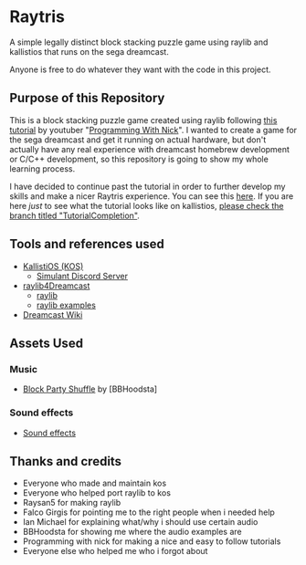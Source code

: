 # Raytris
A simple legally distinct block stacking puzzle game using raylib and kallistios that runs on the sega dreamcast.

Anyone is free to do whatever they want with the code in this project.

## Purpose of this Repository
This is a block stacking puzzle game created using raylib following [this tutorial](https://www.youtube.com/watch?v=wVYKG_ch4yM) by youtuber "[Programming With Nick](https://www.youtube.com/@programmingwithnick)". I wanted to create a game for the sega dreamcast and get it running on actual hardware, but don't actually have any real experience with dreamcast homebrew development or C/C++ development, so this repository is going to show my whole learning process.

I have decided to continue past the tutorial in order to further develop my skills and make a nicer Raytris experience. You can see this [here](https://github.com/Niisoks/Tetris-RayLib4DC). If you are here _just_ to see what the tutorial looks like on kallistios, [please check the branch titled "TutorialCompletion"](https://github.com/Niisoks/Tetris-RayLib4DC/tree/TutorialCompletion).

## Tools and references used
- [KallistiOS (KOS)](https://github.com/KallistiOS/KallistiOS)
    - [Simulant Discord Server](https://discord.gg/NtBGReCtBT)
- [raylib4Dreamcast](https://github.com/raylib4Consoles/raylib4Dreamcast)
    - [raylib](https://github.com/raysan5/raylib)
    - [raylib examples](https://www.raylib.com/examples.html)
- [Dreamcast Wiki](https://dreamcast.wiki/Dreamcast.wiki)

## Assets Used
### Music
- [Block Party Shuffle](https://suno.com/) by [BBHoodsta]

### Sound effects
- [Sound effects](https://www.zapsplat.com/)

## Thanks and credits
- Everyone who made and maintain kos
- Everyone who helped port raylib to kos
- Raysan5 for making raylib
- Falco Girgis for pointing me to the right people when i needed help
- Ian Michael for explaining what/why i should use certain audio
- BBHoodsta for showing me where the audio examples are
- Programming with nick for making a nice and easy to follow tutorials
- Everyone else who helped me who i forgot about
